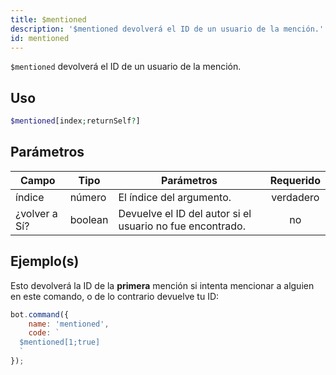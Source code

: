 ```yaml
---
title: $mentioned
description: '$mentioned devolverá el ID de un usuario de la mención.'
id: mentioned
---
```


`$mentioned` devolverá el ID de un usuario de la mención.

## Uso

```php
$mentioned[index;returnSelf?]
```

## Parámetros

| Campo         | Tipo    | Parámetros                                                | Requerido |
| ------------- | ------- | --------------------------------------------------------- |:---------:|
| índice        | número  | El índice del argumento.                                  | verdadero |
| ¿volver a Sí? | boolean | Devuelve el ID del autor si el usuario no fue encontrado. |    no     |

## Ejemplo(s)

Esto devolverá la ID de la **primera** mención si intenta mencionar a alguien en este comando, o de lo contrario devuelve tu ID:

```javascript
bot.command({
    name: 'mentioned',
    code: `
  $mentioned[1;true]
  `
});
```
